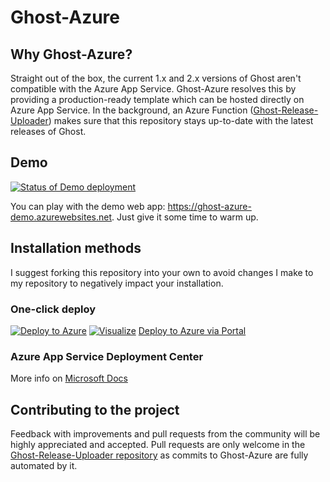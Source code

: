 # Ghost-Azure 
## Why Ghost-Azure?
Straight out of the box, the current 1.x and 2.x versions of Ghost aren't compatible with the Azure App Service. Ghost-Azure resolves this by providing a production-ready template which can be hosted directly on Azure App Service. In the background, an Azure Function ([Ghost-Release-Uploader](https://github.com/RadoslavGatev/Ghost-Release-Uploader)) makes sure that this repository stays up-to-date with the latest releases of Ghost.

## Demo
[![Status of Demo deployment](https://vsrm.dev.azure.com/RG-GitHub/_apis/public/Release/badge/72c85fbd-8b34-4db0-8be1-f1a286cc4d59/3/4)](https://dev.azure.com/RG-GitHub/Ghost-Azure/_release?definitionId=3)

You can play with the demo web app: https://ghost-azure-demo.azurewebsites.net. Just give it some time to warm up.

## Installation methods
I suggest forking this repository into your own to avoid changes I make to my repository to negatively impact your installation.

### One-click deploy
[![Deploy to Azure](https://azuredeploy.net/deploybutton.png)](https://azuredeploy.net/)
[![Visualize](http://armviz.io/visualizebutton.png)](http://armviz.io/#/?load=https%3A%2F%2Fraw.githubusercontent.com%2FRadoslavGatev%2FGhost-Azure%2Fazure%2Fazuredeploy.json)
[Deploy to Azure via Portal](https://portal.azure.com/#create/Microsoft.Template/uri/https%3A%2F%2Fraw.githubusercontent.com%2FRadoslavGatev%2FGhost-Azure%2Fazure%2Fazuredeploy.json)

### Azure App Service Deployment Center
More info on [Microsoft Docs](https://docs.microsoft.com/en-us/azure/app-service/deploy-continuous-deployment#deploy-continuously-from-github)

## Contributing to the project
Feedback with improvements and pull requests from the community will be highly appreciated and accepted.
Pull requests are only welcome in the [Ghost-Release-Uploader repository](https://github.com/RadoslavGatev/Ghost-Release-Uploader) as commits to Ghost-Azure are fully automated by it.
